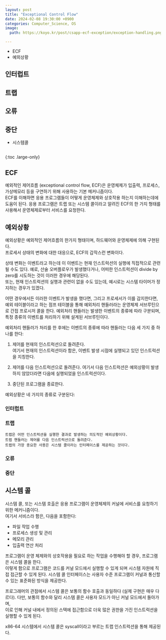 ```yaml
---
layout: post
title: "Exceptional Control Flow"
date: 2024-02-08 19:30:00 +0900
categories: Computer_Science, OS
image: 
  path: https://koyo.kr/post/csapp-ecf-exception/exception-handling.png

---
```


* ECF
* 예외상황 
## 인터럽트
## 트랩
## 오류
## 중단
* 시스템콜
##
{:toc .large-only}

## ECF

예외적인 제어흐름 (exceptional control flow, ECF)은 운영체제가 입출력, 프로세스, 가상메모리 등을 구연하기 위해 사용하는 기본 메커니즘이다.  
ECF를 이해하면 응용 프로그램들이 어떻게 운영체제와 상호작용 하는지 이해하는데에 도움이 된다. 
응용 프로그램은 트랩 또는 시스템 콜이라고 알려진 ECF의 한 가지 형태를 사용해서 운영체제로부터 서비스를 요청한다. 

## 예외상황 

예외상황은 예외적인 제어흐름의 한가지 형태이며, 하드웨어와 운영체제에 의해 구현된다.  
프로세서 상태의 변화에 대한 대응으로, ECF의 갑작스런 변화이다. 

상태 변화는 이벤트라고 하는데 이 이벤트는 현재 인스트럭션의 실행에 직접적으로 관련될 수도 있다.
예로, 산술 오버플로우가 발생했다거나, 어떠한 인스트럭션이 divide by zero를 시도하는 것이 이러한 경우에 해당된다.  
또는, 현재 인스트럭션의 실행과 관련이 없을 수도 있는데, 예시로는 시스템 타이머가 정지하는 경우가 있겠다. 

어떤 경우에서든 이러한 이벤트가 발생을 했다면, 그리고 프로세서가 이를 감지한다면,  
예외 테이블이라고 하는 점프 테이블을 통해 예외처리 핸들러라는 운영체제 서브루틴으로 간접 프로시저 콜을 한다. 
예외처리 핸들러는 발생한 이벤트의 종류에 따라 구분되며, 특정 종류의 이벤트를 처리하기 위해 설계된 서브루틴이다. 

예외처리 핸들러가 처리를 한 후에는 이벤트의 종류에 따라 핸들러는 다음 세 가지 중 하나를 한다:

1. 제어를 현재의 인스트럭션으로 돌려준다.  
여기서 현재의 인스트럭션이라 함은, 이벤트 발생 시점에 실행되고 있던 인스트럭션을 지칭한다. 

2. 제어를 다음 인스트럭션으로 돌려준다. 
여기서 다음 인스트럭션은 예외상황이 발생하지 않았더라면 다음에 실행되었을 인스트럭션이다. 

3. 중단된 프로그램을 종료한다. 

예외상황은 네 가지의 종류로 구분된다: 
 
### 인터럽트



### 트랩

    트랩은 어떤 인스트럭션을 실행한 결과로 발생하는 의도적인 예외상황이다. 
    트랩 핸들러는 제어를 다음 인스트럭션으로 돌려준다. 
    트랩의 가장 종요한 사용은 시스템 콜이라는 인터페이스를 제공하는 것이다. 

### 오류 

### 중단

## 시스템 콜

시스템 콜, 또는 시스템 호출은 응용 프로그램이 운영체제의 커널에 서비스를 요청하기 위한 메커니즘이다.  
여기서 서비스라 함은, 다음을 포함한다:  

- 파일 작업 수행
- 프로세스 생성 및 관리
- 메모리 관리
- 입출력 연산 처리 

프로그램이 운영 체제와의 상호작용을 필요로 하는 작업을 수행해야 할 경우, 프로그램은 시스템 콜을 한다.  
이렇게 함으로 프로그램은 코드를 커널 모드에서 실행할 수 있게 되며 시스템 자원에 직접 접근할 수 있게 된다.
시스템 콜 인터페이스는 사용자 수준 프로그램이 커널과 통신할 수 있는 표준화된 방식을 제공한다. 

프로그래머의 관점에서 시스템 콜은 보통의 함수 호출과 동일하다 (실제 구현은 매우 다르다). 
다만, 보통의 함수와 달리 시스템 콜은 사용자 모드가 아닌 커널 모드에서 돌아가며,  
이로 인해 커널 내에서 정의된 스택에 접근함으로 더욱 많은 권한을 가진 인스트럭션을 실행할 수 있게 된다.

x86-64 시스템에서 시스템 콜은 syscall이라고 부르는 트랩 인스트럭션을 통해 제공된다. 



